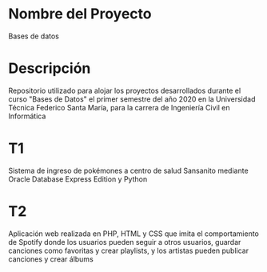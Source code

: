 # Nombre del Proyecto

Bases de datos

# Descripción

Repositorio utilizado para alojar los proyectos desarrollados durante el curso "Bases de Datos" el primer semestre del año 2020 en la Universidad Técnica Federico Santa María, para la carrera de Ingeniería Civil en Informática

# T1

Sistema de ingreso de pokémones a centro de salud Sansanito mediante Oracle Database Express Edition y Python

# T2

Aplicación web realizada en PHP, HTML y CSS que imita el comportamiento de Spotify donde los usuarios pueden seguir a otros usuarios, guardar canciones como favoritas y crear playlists, y los artistas pueden publicar canciones y crear álbums
